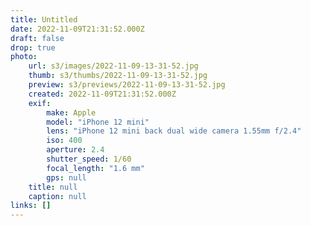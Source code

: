 ```yaml
---
title: Untitled
date: 2022-11-09T21:31:52.000Z
draft: false
drop: true
photo:
    url: s3/images/2022-11-09-13-31-52.jpg
    thumb: s3/thumbs/2022-11-09-13-31-52.jpg
    preview: s3/previews/2022-11-09-13-31-52.jpg
    created: 2022-11-09T21:31:52.000Z
    exif:
        make: Apple
        model: "iPhone 12 mini"
        lens: "iPhone 12 mini back dual wide camera 1.55mm f/2.4"
        iso: 400
        aperture: 2.4
        shutter_speed: 1/60
        focal_length: "1.6 mm"
        gps: null
    title: null
    caption: null
links: []
---
```

